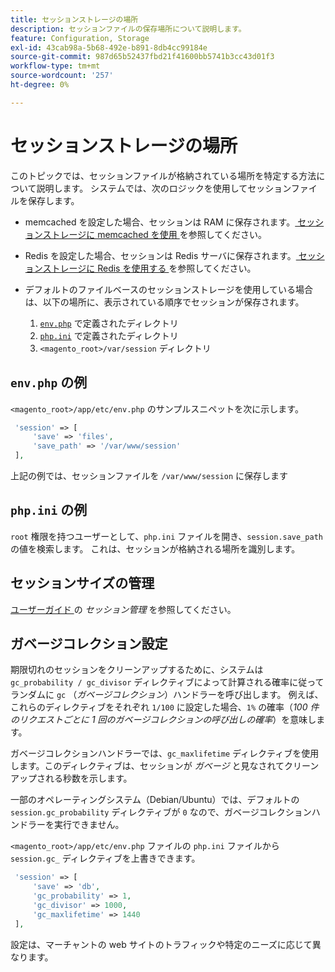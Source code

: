 ```yaml
---
title: セッションストレージの場所
description: セッションファイルの保存場所について説明します。
feature: Configuration, Storage
exl-id: 43cab98a-5b68-492e-b891-8db4cc99184e
source-git-commit: 987d65b52437fbd21f41600bb5741b3cc43d01f3
workflow-type: tm+mt
source-wordcount: '257'
ht-degree: 0%

---
```


# セッションストレージの場所

このトピックでは、セッションファイルが格納されている場所を特定する方法について説明します。 システムでは、次のロジックを使用してセッションファイルを保存します。

- memcached を設定した場合、セッションは RAM に保存されます。[ セッションストレージに memcached を使用 ](memcached.md) を参照してください。
- Redis を設定した場合、セッションは Redis サーバに保存されます。[ セッションストレージに Redis を使用する ](../cache/redis-session.md) を参照してください。
- デフォルトのファイルベースのセッションストレージを使用している場合は、以下の場所に、表示されている順序でセッションが保存されます。

   1. [`env.php`](#example-in-envphp) で定義されたディレクトリ
   1. [`php.ini`](#example-in-phpini) で定義されたディレクトリ
   1. `<magento_root>/var/session` ディレクトリ

## `env.php` の例

`<magento_root>/app/etc/env.php` のサンプルスニペットを次に示します。

```php
 'session' => [
     'save' => 'files',
     'save_path' => '/var/www/session'
 ],
```

上記の例では、セッションファイルを `/var/www/session` に保存します

## `php.ini` の例

`root` 権限を持つユーザーとして、`php.ini` ファイルを開き、`session.save_path` の値を検索します。 これは、セッションが格納される場所を識別します。

## セッションサイズの管理

[ ユーザーガイド ](https://experienceleague.adobe.com/en/docs/commerce-admin/systems/security/security-session-management) の _セッション管理_ を参照してください。

## ガベージコレクション設定

期限切れのセッションをクリーンアップするために、システムは `gc_probability / gc_divisor` ディレクティブによって計算される確率に従ってランダムに `gc` （_ガベージコレクション_）ハンドラーを呼び出します。 例えば、これらのディレクティブをそれぞれ `1/100` に設定した場合、`1%` の確率（_100 件のリクエストごとに 1 回のガベージコレクションの呼び出しの確率_）を意味します。

ガベージコレクションハンドラーでは、`gc_maxlifetime` ディレクティブを使用します。このディレクティブは、セッションが _ガベージ_ と見なされてクリーンアップされる秒数を示します。

一部のオペレーティングシステム（Debian/Ubuntu）では、デフォルトの `session.gc_probability` ディレクティブが `0` なので、ガベージコレクションハンドラーを実行できません。

`<magento_root>/app/etc/env.php` ファイルの `php.ini` ファイルから `session.gc_` ディレクティブを上書きできます。

```php
 'session' => [
     'save' => 'db',
     'gc_probability' => 1,
     'gc_divisor' => 1000,
     'gc_maxlifetime' => 1440
 ],
```

設定は、マーチャントの web サイトのトラフィックや特定のニーズに応じて異なります。

